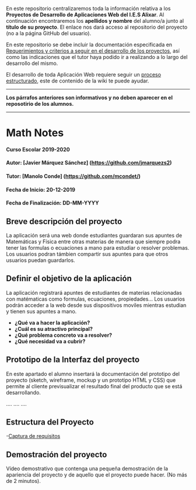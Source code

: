 En este repositorio centralizaremos toda la información relativa a los **Proyectos de Desarrollo de Aplicaciones Web del I.E.S Alixar**.
Al continuación encontraremos los **apellidos y nombre** del alumno/a junto al **título de su proyecto**. El enlace nos dará acceso al repositorio del proyecto (no a la página GitHub del usuario).

En este repositorio se debe incluir la documentación especificada en [Requerimientos y criterios a seguir en el desarrollo de los proyectos](https://github.com/iesalixar/plantilla_proyecto_iesalixar/wiki/a.---Criterios-comunes-para-todos-los-proyectos), así como las indicaciones que el tutor haya podido ir a realizando a lo largo del desarrollo del mismo.

El desarrollo de toda Aplicación Web requiere seguir un [proceso estructurado](https://github.com/iesalixar/plantilla_proyecto_iesalixar/wiki/w1.--PROCESO-ESTRUCTURADO-PARA-DESARROLLO-DE-APLICACIONES-WEB), este  de contenido de la wiki te puede ayudar.


---

**Los párrafos anteriores son informativos y no deben aparecer en el reposotirio de los alumnos.**

---

# Math Notes

#### Curso Escolar 2019-2020
#### Autor: [Javier Márquez Sánchez] (https://github.com/jmarquezs2)
#### Tutor: [Manolo Conde] (https://github.com/mcondet/)
#### Fecha de Inicio: 20-12-2019
#### Fecha de Finalización: DD-MM-YYYY

## Breve descripción del proyecto

La aplicación será una web donde estudiantes guardaran sus apuntes de Matemáticas y Física entre otras materias de manera que siempre podra tener las formulas o ecuaciones a mano para estudiar o resolver problemas. Los  usuarios podran támbien compartir sus apuntes para que otros usuarios puedan guardarlos.

## Definir el objetivo de la aplicación
La aplicación registrará apuntes de estudiantes de materias relacionadas con matématicas como formulas, ecuaciones, propiedades...
Los usuarios podrán acceder a la web desde sus dispositivos moviles mientras estudian y tienen sus apuntes a mano.

- **¿Qué va a hacer la aplicación?**
- **¿Cuál es su atractivo principal?** 
- **¿Qué problema concreto va a resolver?** 
- **¿Qué necesidad va a cubrir?**

## Prototipo de la Interfaz del proyecto

En este apartado el alumno insertará la documentación del prototipo del proyecto (sketch, wireframe, mockup y un prototipo HTML y CSS)  que permite al cliente previsualizar el resultado final del producto que se está desarrollando.

....
....
....

## Estructura del Proyecto

-[Captura de requisitos](https://github.com/jmarquezs2/proyecto_JMS/blob/master/docs/Alcance.md/ "Alcance")

## Demostración del proyecto

Vídeo demostrativo que contenga una pequeña demostración de la apariencia del proyecto y de aquello que el proyecto puede hacer. (No más de 2 minutos).
